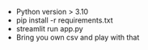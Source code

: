 - Python version > 3.10
- pip install -r requirements.txt
- streamlit run app.py
- Bring you own csv and play with that
